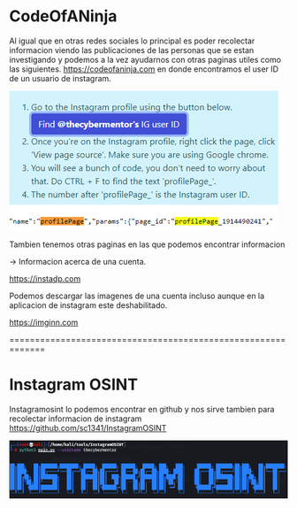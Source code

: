 CodeOfANinja
============
Al igual que en otras redes sociales lo principal es poder recolectar informacion viendo las publicaciones de las personas que se estan investigando y podemos a la vez ayudarnos con otras paginas utiles como las siguientes.
https://codeofaninja.com en donde encontramos el user ID de un usuario de instagram.

![Diagrama explicativo](./imagen1.png)

Tambien tenemos otras paginas en las que podemos encontrar informacion

-> Informacion acerca de una cuenta.

https://instadp.com 

Podemos descargar las imagenes de una cuenta incluso aunque en la aplicacion de instagram este deshabilitado.

https://imginn.com 

=============================================================

Instagram OSINT
===============

Instagramosint lo podemos encontrar en github y nos sirve tambien para recolectar informacion de instagram
https://github.com/sc1341/InstagramOSINT

![Diagrama explicativo](./imagen2.png)
